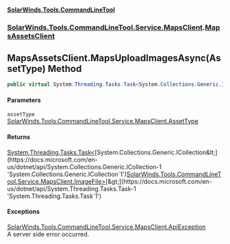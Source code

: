 #### [SolarWinds.Tools.CommandLineTool](index.md 'index')
### [SolarWinds.Tools.CommandLineTool.Service.MapsClient](index.md#SolarWinds.Tools.CommandLineTool.Service.MapsClient 'SolarWinds.Tools.CommandLineTool.Service.MapsClient').[MapsAssetsClient](MapsAssetsClient.md 'SolarWinds.Tools.CommandLineTool.Service.MapsClient.MapsAssetsClient')

## MapsAssetsClient.MapsUploadImagesAsync(AssetType) Method

```csharp
public virtual System.Threading.Tasks.Task<System.Collections.Generic.ICollection<SolarWinds.Tools.CommandLineTool.Service.MapsClient.ImageFile>> MapsUploadImagesAsync(SolarWinds.Tools.CommandLineTool.Service.MapsClient.AssetType assetType);
```
#### Parameters

<a name='SolarWinds.Tools.CommandLineTool.Service.MapsClient.MapsAssetsClient.MapsUploadImagesAsync(SolarWinds.Tools.CommandLineTool.Service.MapsClient.AssetType).assetType'></a>

`assetType` [SolarWinds.Tools.CommandLineTool.Service.MapsClient.AssetType](https://docs.microsoft.com/en-us/dotnet/api/SolarWinds.Tools.CommandLineTool.Service.MapsClient.AssetType 'SolarWinds.Tools.CommandLineTool.Service.MapsClient.AssetType')

#### Returns
[System.Threading.Tasks.Task&lt;](https://docs.microsoft.com/en-us/dotnet/api/System.Threading.Tasks.Task-1 'System.Threading.Tasks.Task`1')[System.Collections.Generic.ICollection&lt;](https://docs.microsoft.com/en-us/dotnet/api/System.Collections.Generic.ICollection-1 'System.Collections.Generic.ICollection`1')[SolarWinds.Tools.CommandLineTool.Service.MapsClient.ImageFile](https://docs.microsoft.com/en-us/dotnet/api/SolarWinds.Tools.CommandLineTool.Service.MapsClient.ImageFile 'SolarWinds.Tools.CommandLineTool.Service.MapsClient.ImageFile')[&gt;](https://docs.microsoft.com/en-us/dotnet/api/System.Collections.Generic.ICollection-1 'System.Collections.Generic.ICollection`1')[&gt;](https://docs.microsoft.com/en-us/dotnet/api/System.Threading.Tasks.Task-1 'System.Threading.Tasks.Task`1')

#### Exceptions

[SolarWinds.Tools.CommandLineTool.Service.MapsClient.ApiException](https://docs.microsoft.com/en-us/dotnet/api/SolarWinds.Tools.CommandLineTool.Service.MapsClient.ApiException 'SolarWinds.Tools.CommandLineTool.Service.MapsClient.ApiException')  
A server side error occurred.